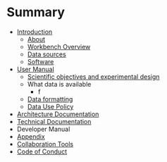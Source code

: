 # Summary

* [Introduction](README.md)
    * [About](about.md)
    * [Workbench Overview](workbench-overview.md)
    * [Data sources](data-sources.md)
    * [Software](software.md)
* [User Manual](user-manual.md)
    * [Scientific objectives and experimental design](scientific-objectives-and-experimental-design.md)
    * What data is available
        * f
    * [Data formatting](data-formatting.md)
    * [Data Use Policy](data_release_policy.md)
* [Architecture Documentation](architecture-documentation.md)
* [Technical Documentation](technical-documentation.md)
* Developer Manual
* [Appendix](appendix.md)
* [Collaboration Tools](collaboration_tools.md)
* [Code of Conduct](code_of_conduct.md)

